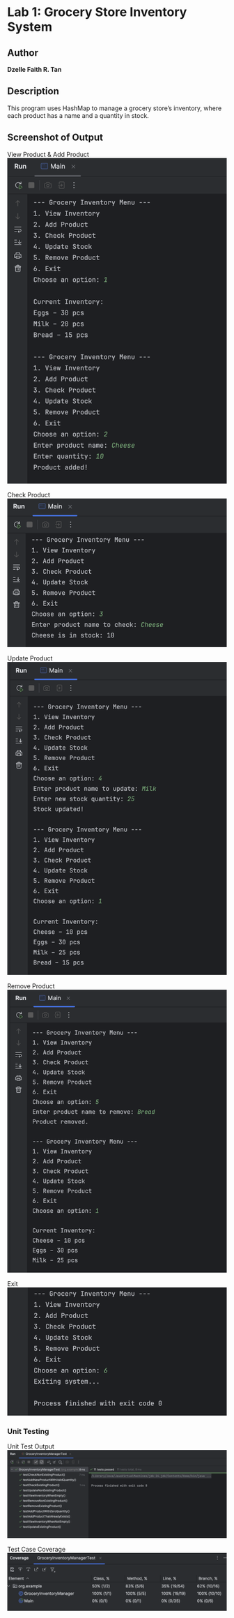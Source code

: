 # Lab 1: Grocery Store Inventory System

## Author

**Dzelle Faith R. Tan**

## Description

This program uses HashMap to manage a grocery store’s inventory, where each product has a name and a quantity in stock.

## Screenshot of Output

View Product & Add Product
![View Product & Add Product](./docs/view-add-output.png)

Check Product
![Check Product](./docs/check-output.png)

Update Product
![Update Product](./docs/update-output.png)

Remove Product
![Remove Product](./docs/remove-output.png)

Exit
![Exit](./docs/exit-output.png)

### Unit Testing

Unit Test Output
![Unit Test Output](./docs/unit-test-output.png)

Test Case Coverage
![Test Case Coverage](./docs/coverage-output.png)